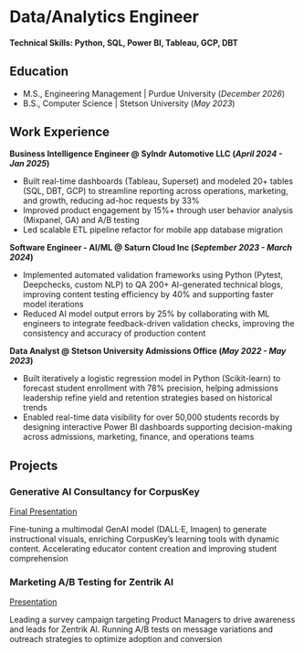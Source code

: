 # Data/Analytics Engineer

#### Technical Skills: Python, SQL, Power BI, Tableau, GCP, DBT

## Education
- M.S., Engineering Management | Purdue University (_December 2026_)	 			        		
- B.S., Computer Science | Stetson University (_May 2023_)

## Work Experience
**Business Intelligence Engineer @ Sylndr Automotive LLC (_April 2024 - Jan 2025_)**
- Built real-time dashboards (Tableau, Superset) and modeled 20+ tables (SQL, DBT, GCP) to streamline
  reporting across operations, marketing, and growth, reducing ad-hoc requests by 33%
- Improved product engagement by 15%+ through user behavior analysis (Mixpanel, GA) and A/B testing
- Led scalable ETL pipeline refactor for mobile app database migration

**Software Engineer - AI/ML @ Saturn Cloud Inc (_September 2023 - March 2024_)**
- Implemented automated validation frameworks using Python (Pytest, Deepchecks, custom NLP) to QA 200+ AI-generated
  technical blogs, improving content testing efficiency by 40% and supporting faster model iterations
- Reduced AI model output errors by 25% by collaborating with ML engineers to integrate feedback-driven
  validation checks, improving the consistency and accuracy of production content

**Data Analyst @ Stetson University Admissions Office (_May 2022 - May 2023_)**
- Built iteratively a logistic regression model in Python (Scikit-learn) to forecast student enrollment with 78%
  precision, helping admissions leadership refine yield and retention strategies based on historical trends
- Enabled real-time data visibility for over 50,000 students records by designing interactive Power BI
  dashboards supporting decision-making across admissions, marketing, finance, and operations teams
  
## Projects
### Generative AI Consultancy for CorpusKey
[Final Presentation](https://purdue0-my.sharepoint.com/:p:/r/personal/jburr_purdue_edu/Documents/MGMT%2065810%20Shared/Corpuskey/CK_Master.pptx?d=w242f154eeb66477c9da84740c902bdc5&csf=1&web=1&e=QLvH4f)

Fine-tuning a multimodal GenAI model (DALL·E, Imagen) to generate instructional visuals, enriching CorpusKey’s
learning tools with dynamic content. Accelerating educator content creation and improving student comprehension


### Marketing A/B Testing for Zentrik AI
[Presentation](https://www.canva.com/design/DAGl-F0xkgM/NvTCb6w5GD0dxlusSxpXtg/edit?utm_content=DAGl-F0xkgM&utm_campaign=designshare&utm_medium=link2&utm_source=sharebutton)

Leading a survey campaign targeting Product Managers to drive awareness and leads for Zentrik AI.
Running A/B tests on message variations and outreach strategies to optimize adoption and conversion


